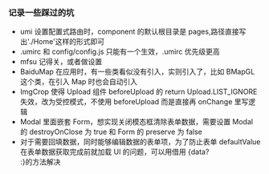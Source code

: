 ### 记录一些踩过的坑

- umi 设置配置式路由时，component 的默认根目录是 pages,路径直接写出'./Home'这样的形式即可
- .umirc 和 config/config.js 只能有一个生效，.umirc 优先级更高
- mfsu 记得关，或者做设置
- BaiduMap 在应用时，有一些类看似没有引入，实则引入了，比如 BMapGL 这个类，在引入 Map 时也会自动引入
- ImgCrop 使得 Upload 组件 beforeUpload 的 return Upload.LIST_IGNORE 失效，改为受控模式，不使用 beforeUpload 而是直接再 onChange 里写逻辑
- Modal 里面嵌套 Form，想实现关闭模态框清除表单数据，需要设置 Modal 的 destroyOnClose 为 true 和 Form 的 preserve 为 false
- 对于需要回填数据，同时能够编辑数据的表单项，为了防止表单 defaultValue 在表单数据获取完成前就加载 UI 的问题，可以用借用 {data?<Form/>:<Spin />}的方法解决
